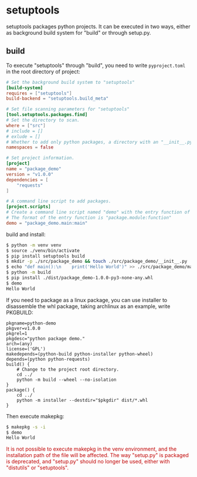 # setuptools

setuptools packages python projects. It can be executed in two ways, either as background build system for "build" or through setup.py.

## build

To execute "setuptools" through "build", you need to write `pyproject.toml` in the root directory of project:

```toml
# Set the background build system to "setuptools"
[build-system]
requires = ["setuptools"]
build-backend = "setuptools.build_meta"

# Set file scanning parameters for "setuptools"
[tool.setuptools.packages.find]
# Set the directory to scan. 
where = ["src"]
# include = []
# exlude = []
# Whether to add only python packages, a directory with an "__init__.py" file and all files in that directory.
namespaces = false

# Set project information.
[project]
name = "package_demo"
version = "v1.0.0"
dependencies = [
    "requests"
]

# A command line script to add packages.
[project.scripts]
# Create a command line script named "demo" with the entry function of the package set to "package_demo.main:main".
# The format of the entry function is "package.module:function"
demo = "package_demo.main:main"
```

build and install:

```bash
$ python -m venv venv
$ source ./venv/bin/activate
$ pip install setuptools build
$ mkdir -p ./src/package_demo && touch ./src/package_demo/__init__.py
$ echo "def main():\n    print('Hello World')" >> ./src/package_demo/main.py
$ python -m build
$ pip install ./dist/package_demo-1.0.0-py3-none-any.whl
$ demo
Hello World
```

If you need to package as a linux package, you can use installer to disassemble the whl package, taking archlinux as an example, write PKGBUILD:

```pkgbuild
pkgname=python-demo
pkgver=v1.0.0
pkgrel=1
pkgdesc="python package demo."
arch=(any)
license=('GPL')
makedepends=(python-build python-installer python-wheel)
depends=(python python-requests)
build() {
    # Change to the project root directory.
    cd ../
    python -m build --wheel --no-isolation
}
package() {
    cd ../
    python -m installer --destdir="$pkgdir" dist/*.whl
}
```

Then execute makepkg:

```bash
$ makepkg -s -i
$ demo
Hello World
```

<font color="color">It is not possible to execute makepkg in the venv environment, and the installation path of the file will be affected. The way "setup.py" is packaged is deprecated, and "setup.py" should no longer be used, either with "distutils" or "setuptools".</font>
